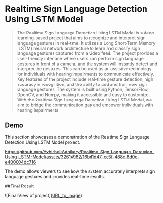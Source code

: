 # Realtime Sign Language Detection Using LSTM Model




> The Realtime Sign Language Detection Using LSTM Model is a deep learning-based project that aims to recognize and interpret sign language gestures in real-time. It utilizes a Long Short-Term Memory (LSTM) neural network architecture to learn and classify sign language gestures captured from a video feed. The project provides a user-friendly interface where users can perform sign language gestures in front of a camera, and the system will instantly detect and interpret the gestures. This can be used as an assistive technology for individuals with hearing impairments to communicate effectively. Key features of the project include real-time gesture detection, high accuracy in recognition, and the ability to add and train new sign language gestures. The system is built using Python, TensorFlow, OpenCV, and Numpy, making it accessible and easy to customize. With the Realtime Sign Language Detection Using LSTM Model, we aim to bridge the communication gap and empower individuals with hearing impairments




## Demo

This section showcases a demonstration of the Realtime Sign Language Detection Using LSTM Model project.


https://github.com/AvhishekAdhikary/Realtime-Sign-Language-Detection-Using-LSTM-Model/assets/32614982/16bd1d47-cc3f-488c-8d0e-e400004dc716


The demo allows viewers to see how the system accurately interprets sign language gestures and provides real-time results.

##Final Result

![Final View of project]([URL_to_image](https://raw.githubusercontent.com/aaronsam07/Sign-Language-Recognition/656a340942bd884d567ad2ceeaa998bad34885ba/Picture1.png
))













